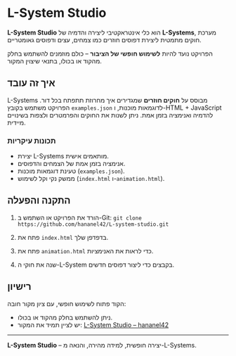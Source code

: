 # L-System Studio

**L-System Studio** הוא כלי אינטראקטיבי ליצירה והדמיה של **L-Systems**, מערכת חוקים מתמטית ליצירת דפוסים חוזרים כמו צמחים, עצים ודפוסים גאומטריים.  

הפרויקט נועד להיות **לשימוש חופשי של הציבור** – כולם מוזמנים להשתמש בחלק מהקוד או בכולו, בתנאי שיצוין המקור.

## איך זה עובד
L-Systems מבוסס על **חוקים חוזרים** שמגדירים איך מחרוזת תתפתח בכל דור. הפרויקט משתמש בקובץ `examples.json` לדוגמאות מוכנות, ו-HTML + JavaScript להדמיה ואנימציה בזמן אמת. ניתן לשנות את החוקים והפרמטרים ולצפות בשינויים מיידית.

### תכונות עיקריות
- יצירת L-Systems מותאמים אישית.
- אנימציה בזמן אמת של הצמחים והדפוסים.
- טעינת דוגמאות מוכנות (`examples.json`).
- ממשק נקי וקל לשימוש (`index.html` ו-`animation.html`).

## התקנה והפעלה
1. הורד את הפרויקט או השתמש ב-Git:
   `
git clone https://github.com/hananel42/L-system-studio.git
`

2. פתח את `index.html` בדפדפן שלך.
3. פתח את `animation.html` כדי לראות את האנימציות.
4. שנה את חוקי ה-L-System בקבצים כדי ליצור דפוסים חדשים.

## רישיון

הקוד פתוח לשימוש חופשי, עם ציון מקור חובה:

* ניתן להשתמש בחלק מהקוד או בכולו.
* יש לציין תמיד את המקור: [L-System Studio – hananel42](https://github.com/hananel42/L-system-studio)

---

**L-System Studio** – יצירה חופשית, למידה מהירה, והנאה מ-L-Systems.
